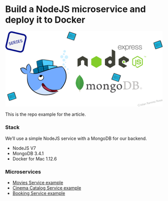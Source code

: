 # Build a NodeJS microservice and deploy it to Docker

![](./cover.png)

This is the repo example for the article.

### Stack
We’ll use a simple NodeJS service with a MongoDB for our backend.
- NodeJS V7
- MongoDB 3.4.1
- Docker for Mac 1.12.6

### Microservices

- [Movies Service example](./movies-service)
- [Cinema Catalog Service example](./cinema-catalog-service)
- [Booking Service example](./booking-service)
